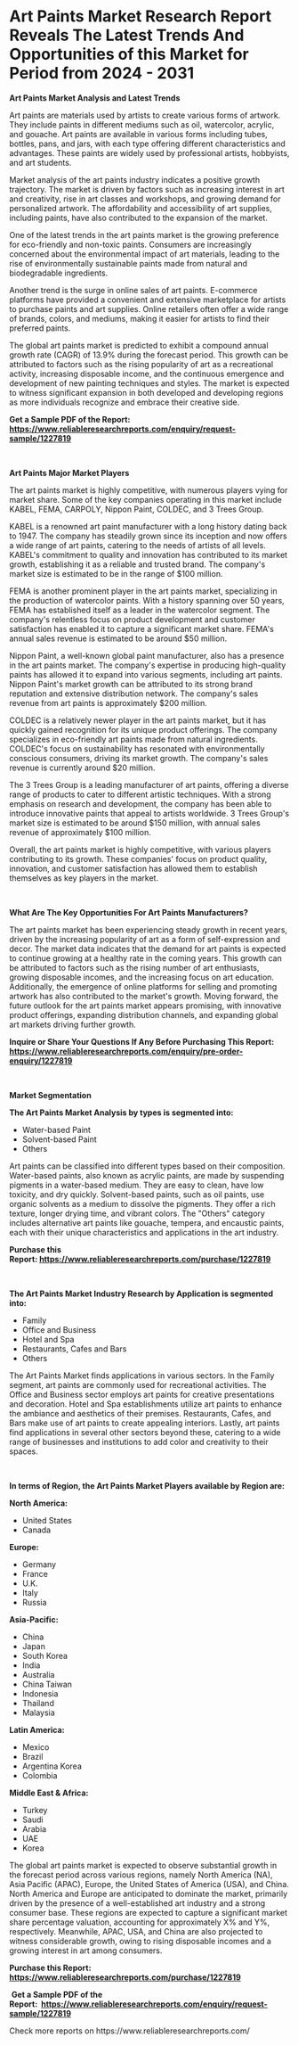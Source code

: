 <p><h1>Art Paints Market Research Report Reveals The Latest Trends And Opportunities of this Market for Period from 2024 - 2031</h1></p><p><strong>Art Paints Market Analysis and Latest Trends</strong></p>
<p><p>Art paints are materials used by artists to create various forms of artwork. They include paints in different mediums such as oil, watercolor, acrylic, and gouache. Art paints are available in various forms including tubes, bottles, pans, and jars, with each type offering different characteristics and advantages. These paints are widely used by professional artists, hobbyists, and art students.</p><p>Market analysis of the art paints industry indicates a positive growth trajectory. The market is driven by factors such as increasing interest in art and creativity, rise in art classes and workshops, and growing demand for personalized artwork. The affordability and accessibility of art supplies, including paints, have also contributed to the expansion of the market.</p><p>One of the latest trends in the art paints market is the growing preference for eco-friendly and non-toxic paints. Consumers are increasingly concerned about the environmental impact of art materials, leading to the rise of environmentally sustainable paints made from natural and biodegradable ingredients.</p><p>Another trend is the surge in online sales of art paints. E-commerce platforms have provided a convenient and extensive marketplace for artists to purchase paints and art supplies. Online retailers often offer a wide range of brands, colors, and mediums, making it easier for artists to find their preferred paints.</p><p>The global art paints market is predicted to exhibit a compound annual growth rate (CAGR) of 13.9% during the forecast period. This growth can be attributed to factors such as the rising popularity of art as a recreational activity, increasing disposable income, and the continuous emergence and development of new painting techniques and styles. The market is expected to witness significant expansion in both developed and developing regions as more individuals recognize and embrace their creative side.</p></p>
<p><strong>Get a Sample PDF of the Report:&nbsp; <a href="https://www.reliableresearchreports.com/enquiry/request-sample/1227819">https://www.reliableresearchreports.com/enquiry/request-sample/1227819</a></strong></p>
<p>&nbsp;</p>
<p><strong>Art Paints Major Market Players</strong></p>
<p><p>The art paints market is highly competitive, with numerous players vying for market share. Some of the key companies operating in this market include KABEL, FEMA, CARPOLY, Nippon Paint, COLDEC, and 3 Trees Group. </p><p>KABEL is a renowned art paint manufacturer with a long history dating back to 1947. The company has steadily grown since its inception and now offers a wide range of art paints, catering to the needs of artists of all levels. KABEL's commitment to quality and innovation has contributed to its market growth, establishing it as a reliable and trusted brand. The company's market size is estimated to be in the range of $100 million.</p><p>FEMA is another prominent player in the art paints market, specializing in the production of watercolor paints. With a history spanning over 50 years, FEMA has established itself as a leader in the watercolor segment. The company's relentless focus on product development and customer satisfaction has enabled it to capture a significant market share. FEMA's annual sales revenue is estimated to be around $50 million.</p><p>Nippon Paint, a well-known global paint manufacturer, also has a presence in the art paints market. The company's expertise in producing high-quality paints has allowed it to expand into various segments, including art paints. Nippon Paint's market growth can be attributed to its strong brand reputation and extensive distribution network. The company's sales revenue from art paints is approximately $200 million.</p><p>COLDEC is a relatively newer player in the art paints market, but it has quickly gained recognition for its unique product offerings. The company specializes in eco-friendly art paints made from natural ingredients. COLDEC's focus on sustainability has resonated with environmentally conscious consumers, driving its market growth. The company's sales revenue is currently around $20 million.</p><p>The 3 Trees Group is a leading manufacturer of art paints, offering a diverse range of products to cater to different artistic techniques. With a strong emphasis on research and development, the company has been able to introduce innovative paints that appeal to artists worldwide. 3 Trees Group's market size is estimated to be around $150 million, with annual sales revenue of approximately $100 million.</p><p>Overall, the art paints market is highly competitive, with various players contributing to its growth. These companies' focus on product quality, innovation, and customer satisfaction has allowed them to establish themselves as key players in the market.</p></p>
<p>&nbsp;</p>
<p><strong>What Are The Key Opportunities For Art Paints Manufacturers?</strong></p>
<p><p>The art paints market has been experiencing steady growth in recent years, driven by the increasing popularity of art as a form of self-expression and decor. The market data indicates that the demand for art paints is expected to continue growing at a healthy rate in the coming years. This growth can be attributed to factors such as the rising number of art enthusiasts, growing disposable incomes, and the increasing focus on art education. Additionally, the emergence of online platforms for selling and promoting artwork has also contributed to the market's growth. Moving forward, the future outlook for the art paints market appears promising, with innovative product offerings, expanding distribution channels, and expanding global art markets driving further growth.</p></p>
<p><strong>Inquire or Share Your Questions If Any Before Purchasing This Report: <a href="https://www.reliableresearchreports.com/enquiry/pre-order-enquiry/1227819">https://www.reliableresearchreports.com/enquiry/pre-order-enquiry/1227819</a></strong></p>
<p>&nbsp;</p>
<p><strong>Market Segmentation</strong></p>
<p><strong>The Art Paints Market Analysis by types is segmented into:</strong></p>
<p><ul><li>Water-based Paint</li><li>Solvent-based Paint</li><li>Others</li></ul></p>
<p><p>Art paints can be classified into different types based on their composition. Water-based paints, also known as acrylic paints, are made by suspending pigments in a water-based medium. They are easy to clean, have low toxicity, and dry quickly. Solvent-based paints, such as oil paints, use organic solvents as a medium to dissolve the pigments. They offer a rich texture, longer drying time, and vibrant colors. The "Others" category includes alternative art paints like gouache, tempera, and encaustic paints, each with their unique characteristics and applications in the art industry.</p></p>
<p><strong>Purchase this Report:&nbsp;<a href="https://www.reliableresearchreports.com/purchase/1227819">https://www.reliableresearchreports.com/purchase/1227819</a></strong></p>
<p>&nbsp;</p>
<p><strong>The Art Paints Market Industry Research by Application is segmented into:</strong></p>
<p><ul><li>Family</li><li>Office and Business</li><li>Hotel and Spa</li><li>Restaurants, Cafes and Bars</li><li>Others</li></ul></p>
<p><p>The Art Paints Market finds applications in various sectors. In the Family segment, art paints are commonly used for recreational activities. The Office and Business sector employs art paints for creative presentations and decoration. Hotel and Spa establishments utilize art paints to enhance the ambiance and aesthetics of their premises. Restaurants, Cafes, and Bars make use of art paints to create appealing interiors. Lastly, art paints find applications in several other sectors beyond these, catering to a wide range of businesses and institutions to add color and creativity to their spaces.</p></p>
<p>&nbsp;</p>
<p><strong>In terms of Region, the Art Paints Market Players available by Region are:</strong></p>
<p>
    <p> <strong> North America: </strong>
        <ul>
            <li>United States</li>
            <li>Canada</li>
        </ul>
        </p> 
    <p> <strong> Europe: </strong>
        <ul>
            <li>Germany</li>
            <li>France</li>
            <li>U.K.</li>
            <li>Italy</li>
            <li>Russia</li>
        </ul>
        </p> 
    <p> <strong> Asia-Pacific: </strong>
        <ul>
            <li>China</li>
            <li>Japan</li>
            <li>South Korea</li>
            <li>India</li>
            <li>Australia</li>
            <li>China Taiwan</li>
            <li>Indonesia</li>
            <li>Thailand</li>
            <li>Malaysia</li>
        </ul>
        </p> 
    <p> <strong> Latin America: </strong>
        <ul>
            <li>Mexico</li>
            <li>Brazil</li>
            <li>Argentina Korea</li>
            <li>Colombia</li>
        </ul>
        </p> 
    <p> <strong> Middle East & Africa: </strong>
        <ul>
            <li>Turkey</li>
            <li>Saudi</li>
            <li>Arabia</li>
            <li>UAE</li>
            <li>Korea</li>
        </ul>
    </p>
    </p>
<p><p>The global art paints market is expected to observe substantial growth in the forecast period across various regions, namely North America (NA), Asia Pacific (APAC), Europe, the United States of America (USA), and China. North America and Europe are anticipated to dominate the market, primarily driven by the presence of a well-established art industry and a strong consumer base. These regions are expected to capture a significant market share percentage valuation, accounting for approximately X% and Y%, respectively. Meanwhile, APAC, USA, and China are also projected to witness considerable growth, owing to rising disposable incomes and a growing interest in art among consumers.</p></p>
<p><strong>Purchase this Report: <a href="https://www.reliableresearchreports.com/purchase/1227819">https://www.reliableresearchreports.com/purchase/1227819</a></strong></p>
<p>&nbsp;<strong>Get a Sample PDF of the Report:&nbsp;&nbsp;<a href="https://www.reliableresearchreports.com/enquiry/request-sample/1227819">https://www.reliableresearchreports.com/enquiry/request-sample/1227819</a></strong></p>
<p><strong></strong></p>
<p>Check more reports on https://www.reliableresearchreports.com/</p>